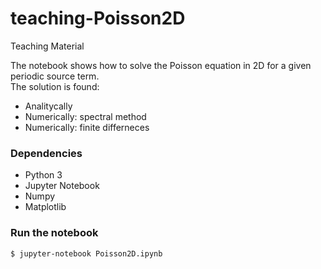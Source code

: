 # teaching-Poisson2D
Teaching Material

The notebook shows how to solve the Poisson equation in 2D for a given periodic source term.<br>
The solution is found: 
- Analitycally 
- Numerically: spectral method 
- Numerically: finite differneces 

### Dependencies
* Python 3 
* Jupyter Notebook
* Numpy
* Matplotlib 

### Run the notebook
```sh
$ jupyter-notebook Poisson2D.ipynb
```
